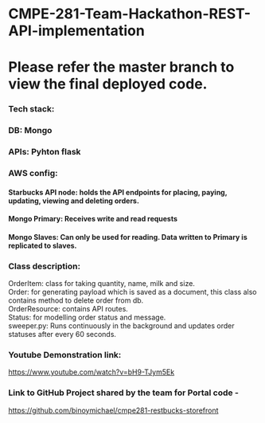 # CMPE-281-Team-Hackathon-REST-API-implementation  

# Please refer the master branch to view the final deployed code.  

### Tech stack:
### DB: Mongo
### APIs: Pyhton flask

### AWS config:
#### Starbucks API node: holds the API endpoints for placing, paying, updating, viewing and deleting orders.
#### Mongo Primary: Receives write and read requests
#### Mongo Slaves: Can only be used for reading. Data written to Primary is replicated to slaves.

### Class description:
OrderItem: class for taking quantity, name, milk and size.  
Order: for generating payload which is saved as a document, this class also contains method to delete order from db.  
OrderResource: contains API routes.  
Status: for modelling order status and message.  
sweeper.py: Runs continuously in the background and updates order statuses after every 60 seconds.  
  

### Youtube Demonstration link:  
https://www.youtube.com/watch?v=bH9-TJym5Ek

### Link to GitHub Project shared by the team for Portal code -  
https://github.com/binoymichael/cmpe281-restbucks-storefront
